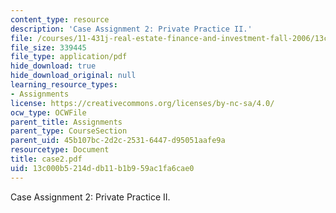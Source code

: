 ```yaml
---
content_type: resource
description: 'Case Assignment 2: Private Practice II.'
file: /courses/11-431j-real-estate-finance-and-investment-fall-2006/13c000b5214ddb11b1b959ac1fa6cae0_case2.pdf
file_size: 339445
file_type: application/pdf
hide_download: true
hide_download_original: null
learning_resource_types:
- Assignments
license: https://creativecommons.org/licenses/by-nc-sa/4.0/
ocw_type: OCWFile
parent_title: Assignments
parent_type: CourseSection
parent_uid: 45b107bc-2d2c-2531-6447-d95051aafe9a
resourcetype: Document
title: case2.pdf
uid: 13c000b5-214d-db11-b1b9-59ac1fa6cae0
---
```

Case Assignment 2: Private Practice II.